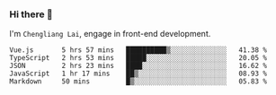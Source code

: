 ### Hi there 👋

<!--
**chengliang666/chengliang666** is a ✨ _special_ ✨ repository because its `README.md` (this file) appears on your GitHub profile.

Here are some ideas to get you started:

- 🔭 I’m currently working on ...
- 🌱 I’m currently learning ...
- 👯 I’m looking to collaborate on ...
- 🤔 I’m looking for help with ...
- 💬 Ask me about ...
- 📫 How to reach me: ...
- 😄 Pronouns: ...
- ⚡ Fun fact: ...
-->

I'm `Chengliang Lai`, engage in front-end development.

```text
Vue.js       5 hrs 57 mins   ██████████▒░░░░░░░░░░░░░░   41.38 % 
TypeScript   2 hrs 53 mins   █████░░░░░░░░░░░░░░░░░░░░   20.05 % 
JSON         2 hrs 23 mins   ████░░░░░░░░░░░░░░░░░░░░░   16.62 % 
JavaScript   1 hr 17 mins    ██▒░░░░░░░░░░░░░░░░░░░░░░   08.93 % 
Markdown     50 mins         █▒░░░░░░░░░░░░░░░░░░░░░░░   05.83 % 
```
